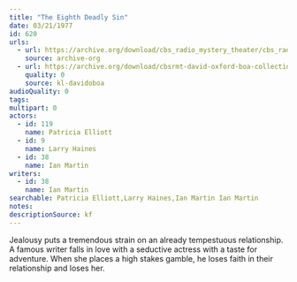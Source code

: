 ```yaml
---
title: "The Eighth Deadly Sin"
date: 03/21/1977
id: 620
urls: 
  - url: https://archive.org/download/cbs_radio_mystery_theater/cbs_radio_mystery_theater-0601-0650.zip/cbs_radio_mystery_theater-0601-0650%2Fcbsrmt_0620_eighth_deadly_sin.mp3
    source: archive-org
  - url: https://archive.org/download/cbsrmt-david-oxford-boa-collection/CBSRMT-770321-0620-The-Eighth-Deadly-Sin-(128-48)_WBBM-JE-{BoA}.mp3
    quality: 0
    source: kl-davidoboa
audioQuality: 0
tags: 
multipart: 0
actors:  
  - id: 119
    name: Patricia Elliott  
  - id: 9
    name: Larry Haines  
  - id: 38
    name: Ian Martin
writers:  
  - id: 38
    name: Ian Martin
searchable: Patricia Elliott,Larry Haines,Ian Martin Ian Martin
notes: 
descriptionSource: kf
---
```

Jealousy puts a tremendous strain on an already tempestuous relationship. A famous writer falls in love with a seductive actress with a taste for adventure. When she places a high stakes gamble, he loses faith in their relationship and loses her.